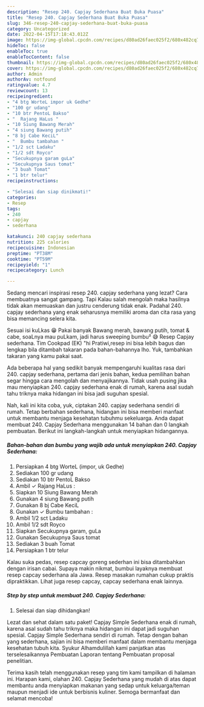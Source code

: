 ```yaml
---
description: "Resep 240. Capjay Sederhana Buat Buka Puasa"
title: "Resep 240. Capjay Sederhana Buat Buka Puasa"
slug: 346-resep-240-capjay-sederhana-buat-buka-puasa
category: Uncategorized
date: 2022-04-15T17:18:43.012Z
image: https://img-global.cpcdn.com/recipes/d80ad26faec025f2/680x482cq70/240-capjay-sederhana-foto-resep-utama.jpg
hideToc: false
enableToc: true
enableTocContent: false
thumbnail: https://img-global.cpcdn.com/recipes/d80ad26faec025f2/680x482cq70/240-capjay-sederhana-foto-resep-utama.jpg
cover: https://img-global.cpcdn.com/recipes/d80ad26faec025f2/680x482cq70/240-capjay-sederhana-foto-resep-utama.jpg
author: Admin
authorAv: notfound
ratingvalue: 4.7
reviewcount: 13
recipeingredient:
- "4 btg WorteL impor uk Gedhe"
- "100 gr udang"
- "10 btr PentoL Bakso"
- "  Rajang HaLus "
- "10 Siung Bawang Merah"
- "4 siung Bawang putih"
- "8 bj Cabe KeciL"
- "  Bumbu tambahan "
- "1/2 sct Ladaku"
- "1/2 sdt Royco"
- "Secukupnya garam guLa"
- "Secukupnya Saus tomat"
- "3 buah Tomat"
- "1 btr telur"
recipeinstructions:

- "Selesai dan siap dinikmati!"
categories:
- Resep
tags:
- 240
- capjay
- sederhana

katakunci: 240 capjay sederhana 
nutrition: 225 calories
recipecuisine: Indonesian
preptime: "PT38M"
cooktime: "PT59M"
recipeyield: "1"
recipecategory: Lunch

---
```



Sedang mencari inspirasi resep 240. capjay sederhana yang lezat? Cara membuatnya sangat gampang. Tapi Kalau salah mengolah maka hasilnya tidak akan memuaskan dan justru cenderung tidak enak. Padahal 240. capjay sederhana yang enak seharusnya memiliki aroma dan cita rasa yang bisa memancing selera kita.


Sesuai isi kuLkas 😁 Pakai banyak Bawang merah, bawang putih, tomat &amp; cabe, soaLnya mau puLkam, jadi harus sweeping bumbu² 😅 Resep Capjay sederhana. Tim Cookpad (EK) &#34;hi Pratiwi,resep ini bisa lebih bagus dan lengkap bila ditambah takaran pada bahan-bahannya lho. Yuk, tambahkan takaran yang kamu pakai saat.

Ada beberapa hal yang sedikit banyak mempengaruhi kualitas rasa dari 240. capjay sederhana, pertama dari jenis bahan, kedua pemilihan bahan segar hingga cara mengolah dan menyajikannya. Tidak usah pusing jika mau menyiapkan 240. capjay sederhana enak di rumah, karena asal sudah tahu triknya maka hidangan ini bisa jadi suguhan spesial.


Nah, kali ini kita coba, yuk, ciptakan 240. capjay sederhana sendiri di rumah. Tetap berbahan sederhana, hidangan ini bisa memberi manfaat untuk membantu menjaga kesehatan tubuhmu sekeluarga. Anda dapat membuat 240. Capjay Sederhana menggunakan 14 bahan dan 0 langkah pembuatan. Berikut ini langkah-langkah untuk menyiapkan hidangannya.

<!--inarticleads1-->

##### Bahan-bahan dan bumbu yang wajib ada untuk menyiapkan 240. Capjay Sederhana:

1. Persiapkan 4 btg WorteL (impor, uk Gedhe)
1. Sediakan 100 gr udang
1. Sediakan 10 btr PentoL Bakso
1. Ambil  ✓ Rajang HaLus :
1. Siapkan 10 Siung Bawang Merah
1. Gunakan 4 siung Bawang putih
1. Gunakan 8 bj Cabe KeciL
1. Gunakan  ✓ Bumbu tambahan :
1. Ambil 1/2 sct Ladaku
1. Ambil 1/2 sdt Royco
1. Siapkan Secukupnya garam, guLa
1. Gunakan Secukupnya Saus tomat
1. Sediakan 3 buah Tomat
1. Persiapkan 1 btr telur


Kalau suka pedas, resep capcay goreng sederhan ini bisa ditambahkan dengan irisan cabai. Supaya makin nikmat, bumbui layaknya membuat resep capcay sederhana ala Jawa. Resep masakan rumahan cukup praktis dipraktikkan. Lihat juga resep capcay, capcay sederhana enak lainnya. 

<!--inarticleads2-->

##### Step by step untuk membuat 240. Capjay Sederhana:


1. Selesai dan siap dihidangkan!

Lezat dan sehat dalam satu paket! Capjay Simple Sederhana enak di rumah, karena asal sudah tahu triknya maka hidangan ini dapat jadi suguhan spesial. Capjay Simple Sederhana sendiri di rumah. Tetap dengan bahan yang sederhana, sajian ini bisa memberi manfaat dalam membantu menjaga kesehatan tubuh kita. Syukur Alhamdulillah kami panjatkan atas terselesaikannya Pembuatan Laporan tentang Pembuatan proposal penelitian. 

Terima kasih telah menggunakan resep yang tim kami tampilkan di halaman ini. Harapan kami, olahan 240. Capjay Sederhana yang mudah di atas dapat membantu anda menyiapkan makanan yang sedap untuk keluarga/teman maupun menjadi ide untuk berbisnis kuliner. Semoga bermanfaat dan selamat mencoba!
